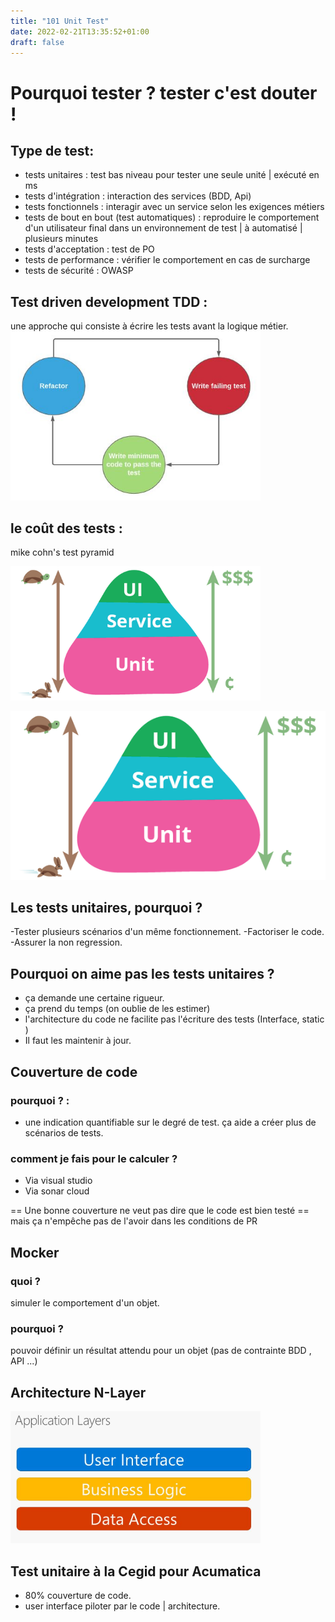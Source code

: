 ```yaml
---
title: "101 Unit Test"
date: 2022-02-21T13:35:52+01:00
draft: false
---
```


# Pourquoi tester ? tester c'est douter !

## Type de test:
- tests unitaires : test bas niveau pour tester une seule unité | exécuté en ms
- tests d'intégration : interaction des services (BDD, Api) 
- tests fonctionnels : interagir avec un service selon les exigences métiers
- tests de bout en bout (test automatiques) : reproduire le comportement d'un utilisateur final dans un environnement de test | à automatisé | plusieurs minutes   
- tests d'acceptation : test de PO
- tests de performance : vérifier le comportement en cas de surcharge
- tests de sécurité : OWASP

## Test driven development TDD :
une approche qui consiste à écrire les tests avant la logique métier.
<img src="101-unit-test/TDD.jpg" alt="TDD" hight="400" width="400"/>

## le coût des tests :
mike cohn's test pyramid

<img src="101-unit-test/testPyramid.png" alt="testPyramid" hight="400" width="400"/>

![](101-unit-test/testPyramid.png)

## Les tests unitaires, pourquoi ? 
-Tester plusieurs scénarios d'un même fonctionnement.
-Factoriser le code.
-Assurer la non regression.

## Pourquoi on aime pas les tests unitaires ?
- ça demande une certaine rigueur.
- ça prend du temps (on oublie de les estimer) 
- l'architecture du code ne facilite pas l'écriture des tests (Interface, static )
- Il faut les maintenir à jour.

## Couverture de code 
### pourquoi ? :
- une indication quantifiable sur le degré de test.
ça aide a créer plus de scénarios de tests.

### comment je fais pour le calculer ? 
- Via visual studio
- Via sonar cloud

== Une bonne couverture ne veut pas dire que le code est bien testé == mais ça n'empêche pas de l'avoir dans les conditions de PR

## Mocker
### quoi ?
simuler le comportement d'un objet.
### pourquoi ?
pouvoir définir un résultat attendu pour un objet (pas de contrainte BDD , API ...)

## Architecture N-Layer
<img src="nlayer.jpg" alt="nlayer" hight="400" width="400"/>


## Test unitaire à la Cegid pour Acumatica
- 80% couverture de code.
- user interface piloter par le code | architecture.














